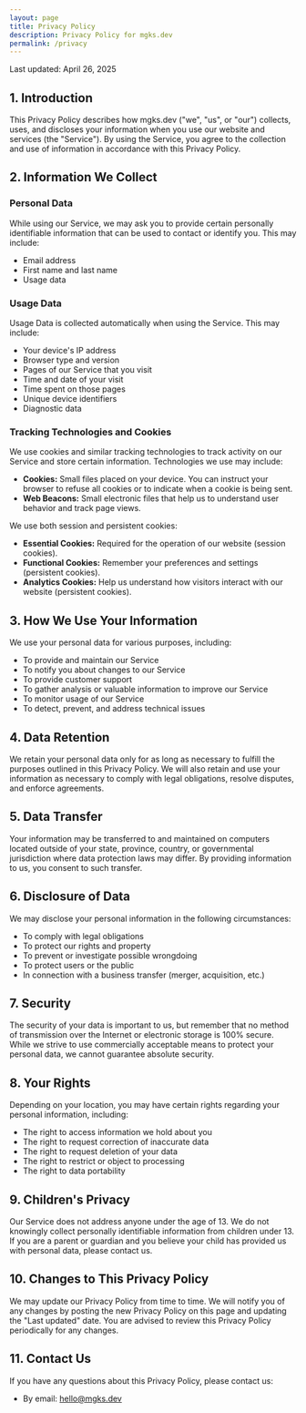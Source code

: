 ```yaml
---
layout: page
title: Privacy Policy
description: Privacy Policy for mgks.dev
permalink: /privacy
---
```


Last updated: April 26, 2025

## 1. Introduction

This Privacy Policy describes how mgks.dev ("we", "us", or "our") collects, uses, and discloses your information when you use our website and services (the "Service"). By using the Service, you agree to the collection and use of information in accordance with this Privacy Policy.

## 2. Information We Collect

### Personal Data

While using our Service, we may ask you to provide certain personally identifiable information that can be used to contact or identify you. This may include:

- Email address
- First name and last name
- Usage data

### Usage Data

Usage Data is collected automatically when using the Service. This may include:

- Your device's IP address
- Browser type and version
- Pages of our Service that you visit
- Time and date of your visit
- Time spent on those pages
- Unique device identifiers
- Diagnostic data

### Tracking Technologies and Cookies

We use cookies and similar tracking technologies to track activity on our Service and store certain information. Technologies we use may include:

- **Cookies:** Small files placed on your device. You can instruct your browser to refuse all cookies or to indicate when a cookie is being sent.
- **Web Beacons:** Small electronic files that help us to understand user behavior and track page views.

We use both session and persistent cookies:

- **Essential Cookies:** Required for the operation of our website (session cookies).
- **Functional Cookies:** Remember your preferences and settings (persistent cookies).
- **Analytics Cookies:** Help us understand how visitors interact with our website (persistent cookies).

## 3. How We Use Your Information

We use your personal data for various purposes, including:

- To provide and maintain our Service
- To notify you about changes to our Service
- To provide customer support
- To gather analysis or valuable information to improve our Service
- To monitor usage of our Service
- To detect, prevent, and address technical issues

## 4. Data Retention

We retain your personal data only for as long as necessary to fulfill the purposes outlined in this Privacy Policy. We will also retain and use your information as necessary to comply with legal obligations, resolve disputes, and enforce agreements.

## 5. Data Transfer

Your information may be transferred to and maintained on computers located outside of your state, province, country, or governmental jurisdiction where data protection laws may differ. By providing information to us, you consent to such transfer.

## 6. Disclosure of Data

We may disclose your personal information in the following circumstances:

- To comply with legal obligations
- To protect our rights and property
- To prevent or investigate possible wrongdoing
- To protect users or the public
- In connection with a business transfer (merger, acquisition, etc.)

## 7. Security

The security of your data is important to us, but remember that no method of transmission over the Internet or electronic storage is 100% secure. While we strive to use commercially acceptable means to protect your personal data, we cannot guarantee absolute security.

## 8. Your Rights

Depending on your location, you may have certain rights regarding your personal information, including:

- The right to access information we hold about you
- The right to request correction of inaccurate data
- The right to request deletion of your data
- The right to restrict or object to processing
- The right to data portability

## 9. Children's Privacy

Our Service does not address anyone under the age of 13. We do not knowingly collect personally identifiable information from children under 13. If you are a parent or guardian and you believe your child has provided us with personal data, please contact us.

## 10. Changes to This Privacy Policy

We may update our Privacy Policy from time to time. We will notify you of any changes by posting the new Privacy Policy on this page and updating the "Last updated" date. You are advised to review this Privacy Policy periodically for any changes.

## 11. Contact Us

If you have any questions about this Privacy Policy, please contact us:

- By email: hello@mgks.dev
